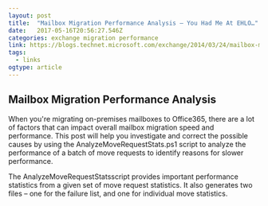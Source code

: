 ```yaml
---
layout: post 
title:  "Mailbox Migration Performance Analysis – You Had Me At EHLO…" 
date:   2017-05-16T20:56:27.546Z 
categories: exchange migration performance
link: https://blogs.technet.microsoft.com/exchange/2014/03/24/mailbox-migration-performance-analysis/ 
tags:
  - links
ogtype: article 
---
```


## Mailbox Migration Performance Analysis

When you're migrating on-premises mailboxes to Office365, there are a lot of factors that can impact overall mailbox migration speed and performance. This post will help you investigate and correct the possible causes by using the AnalyzeMoveRequestStats.ps1 script to analyze the performance of a batch of move requests to identify reasons for slower performance.

The AnalyzeMoveRequestStatsscript provides important performance statistics from a given set of move request statistics. It also generates two files – one for the failure list, and one for individual move statistics.